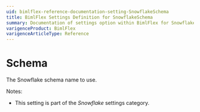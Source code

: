 ```yaml
---
uid: bimlflex-reference-documentation-setting-SnowflakeSchema
title: BimlFlex Settings Definition for SnowflakeSchema
summary: Documentation of settings option within BimlFlex for SnowflakeSchema
varigenceProduct: BimlFlex
varigenceArticleType: Reference
---
```


# Schema

The Snowflake schema name to use.

Notes:

* This setting is part of the *Snowflake* settings category.

